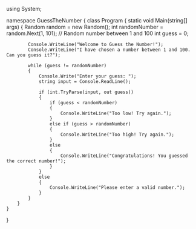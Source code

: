using System;

namespace GuessTheNumber
{
    class Program
    {
        static void Main(string[] args)
        {
            Random random = new Random();
            int randomNumber = random.Next(1, 101); // Random number between 1 and 100
            int guess = 0;

            Console.WriteLine("Welcome to Guess the Number!");
            Console.WriteLine("I have chosen a number between 1 and 100. Can you guess it?");

            while (guess != randomNumber)
            {
                Console.Write("Enter your guess: ");
                string input = Console.ReadLine();

                if (int.TryParse(input, out guess))
                {
                    if (guess < randomNumber)
                    {
                        Console.WriteLine("Too low! Try again.");
                    }
                    else if (guess > randomNumber)
                    {
                        Console.WriteLine("Too high! Try again.");
                    }
                    else
                    {
                        Console.WriteLine("Congratulations! You guessed the correct number!");
                    }
                }
                else
                {
                    Console.WriteLine("Please enter a valid number.");
                }
            }
        }
    }
}
